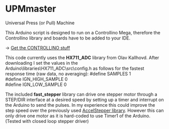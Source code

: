 # UPMmaster
Universal Press (or Pull) Machine 

This Arduino script is designed to run on a Controllino Mega, therefore the Controllino library and boards have to be added to your IDE.

-> [Get the CONTROLLINO stuff](https://www.controllino.com/board-library-setup-in-arduino-ide/) 

This code currently uses the **HX711_ADC** library from Olav Kallhovd. After downloading I set the values in the Arduino\libraries\HX711_ADC\src\config.h as follows for the fastest response time (raw data, no averaging):
#define SAMPLES          1  
#define IGN_HIGH_SAMPLE  0  
#define IGN_LOW_SAMPLE   0  

The included **fast_stepper** library can drive one stepper motor through a STEP/DIR interface at a desired speed by setting up a timer and interrupt on the Arduino to send the pulses. In my experience this could improve the step speed over the previously used [AccelStepper library](https://www.airspayce.com/mikem/arduino/AccelStepper/). However this can only drive one motor as it is hard-coded to use Timer1 of the Arduino. (Tested with closed loop stepper driver)
